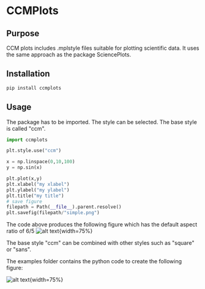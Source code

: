 # CCMPlots



## Purpose

CCM plots includes .mplstyle files suitable for plotting scientific data. It uses the same approach as the package SciencePlots.

## Installation

```python
pip install ccmplots
```

## Usage

The package has to be imported. The style can be selected. The base style is called "ccm". 

```python
import ccmplots

plt.style.use("ccm")

x = np.linspace(0,10,100)
y = np.sin(x)

plt.plot(x,y)
plt.xlabel("my xlabel")
plt.ylabel("my ylabel")
plt.title("my title")
# save figure
filepath = Path(__file__).parent.resolve()
plt.savefig(filepath/"simple.png")
```

The code above produces the following figure which has the default aspect ratio of 6/5
![alt text](examples/simple.png "Simple figure"){width=75%}


The base style "ccm" can be combined with other styles such as "square" or "sans".


The examples folder contains the python code to create the following figure:

![alt text](examples/plot_3square.png "Panel with 3 diagrams"){width=75%}

